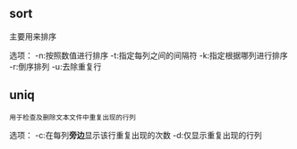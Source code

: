 ## sort


主要用来排序

选项：
    -n:按照数值进行排序
    -t:指定每列之间的间隔符
    -k:指定根据哪列进行排序
    -r:倒序排列
    -u:去除重复行





## uniq


    用于检查及删除文本文件中重复出现的行列

选项：
    -c:在每列**旁边**显示该行重复出现的次数
    -d:仅显示重复出现的行列